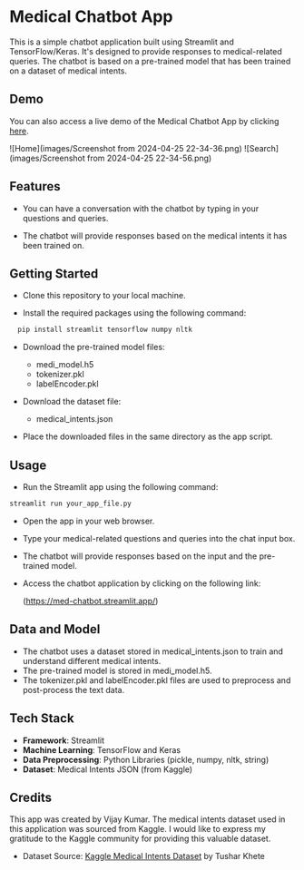 
# Medical Chatbot App

This is a simple chatbot application built using Streamlit and TensorFlow/Keras. It's designed to provide responses to medical-related queries. The chatbot is based on a pre-trained model that has been trained on a dataset of medical intents.


## Demo

You can also access a live demo of the Medical Chatbot App by clicking [here](https://med-chatbot.streamlit.app/).

![Home](images/Screenshot from 2024-04-25 22-34-36.png)
![Search](images/Screenshot from 2024-04-25 22-34-56.png)

## Features

- You can have a conversation with the chatbot by typing in your questions and queries.

- The chatbot will provide responses based on the medical intents it has been trained on.



## Getting Started

- Clone this repository to your local machine.

- Install the required packages using the following command:

```bash
  pip install streamlit tensorflow numpy nltk

```
- Download the pre-trained model files:
    - medi_model.h5
    - tokenizer.pkl
    - labelEncoder.pkl

- Download the dataset file:
    - medical_intents.json

- Place the downloaded files in the same directory as the app script.
    
## Usage


- Run the Streamlit app using the following command:
```bash
streamlit run your_app_file.py
```

- Open the app in your web browser.
- Type your medical-related questions and queries into the chat input box.
- The chatbot will provide responses based on the input and the pre-trained model.
- Access the chatbot application by clicking on the following link:

   (https://med-chatbot.streamlit.app/)


## Data and Model

- The chatbot uses a dataset stored in medical_intents.json to train and understand different medical intents.
- The pre-trained model is stored in medi_model.h5.
- The tokenizer.pkl and labelEncoder.pkl files are used to preprocess and post-process the text data.
## Tech Stack

- **Framework**: Streamlit
- **Machine Learning**: TensorFlow and Keras
- **Data Preprocessing**: Python Libraries (pickle, numpy, nltk, string)
- **Dataset**: Medical Intents JSON (from Kaggle)



## Credits

This app was created by Vijay Kumar. The medical intents dataset used in this application was sourced from Kaggle. I would like to express my gratitude to the Kaggle community for providing this valuable dataset. 

- Dataset Source: [Kaggle Medical Intents Dataset](https://www.kaggle.com/datasets/tusharkhete/dataset-for-medicalrelated-chatbots) by Tushar Khete
